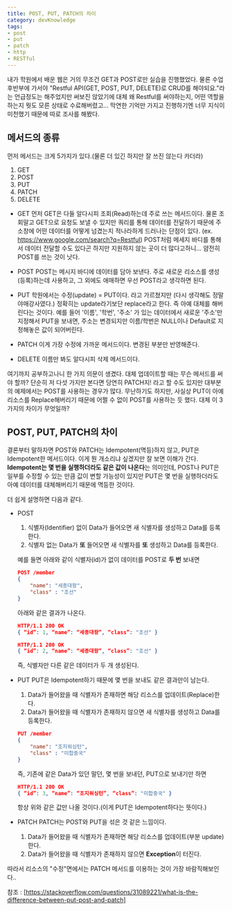 ```yaml
---
title: POST, PUT, PATCH의 차이
category: devKnowledge
tags:
- post
- put
- patch
- http
- RESTful
---
```


내가 학원에서 배운 웹은 거의 무조건 GET과 POST로만 실습을 진행했었다.
물론 수업 후반부에 가서야 "Restful API(GET, POST, PUT, DELETE)로 CRUD를 해야되요."라는 언급정도는 해주었지만 써보진 않았기에 대체 왜 Restful를 써야하는지, 어떤 역할을 하는지 뭣도 모른 상태로 수료해버렸고... 막연한 기억만 가지고 진행하기엔 너무 지식이 미천했기 때문에 따로 조사를 해봤다.

## 메서드의 종류
먼저 메서드는 크게 5가지가 있다.(물론 더 있긴 하지만 잘 쓰진 않는다 카더라)
1. GET
2. POST
3. PUT
4. PATCH
5. DELETE

+ GET
	먼저 GET은 다들 알다시피 조회(Read)하는데 주로 쓰는 메서드이다.
물론 조회말고 GET으로 요청도 보낼 수 있지만 쿼리를 통해 데이터를 전달하기 때문에 주소창에 어떤 데이터를 어떻게 넘겼는지 적나라하게 드러나는 단점이 있다. (ex. https://www.google.com/search?q=Restful) 
POST처럼 메세지 바디를 통해서 데이터 전달할 수도 있다곤 하지만 지원하지 않는 곳이 더 많다고하니... 얌전히 POST를 쓰는 것이 낫다.

+ POST
	POST는 메시지 바디에 데이터를 담아 보낸다. 
주로 새로운 리소스를 생성(등록)하는데 사용하고, 그 외에도 애매하면 우선 POST라고 생각하면 된다.

+ PUT
	학원에서는 수정(update) = PUT이다. 라고 가르쳤지만 (다시 생각해도 정말 야매강사였다.) 정확히는 update라기보단 replace라고 한다. 즉 아예 대체를 해버린다는 것이다.
	예를 들어 '이름', '학번', '주소' 가 있는 데이터에서 새로운 '주소'만 지정해서 PUT을 보내면, 주소는 변경되지만 이름/학번은 NULL이나 Default로 지정해놓은 값이 되어버린다.

+ PATCH
	이게 가장 수정에 가까운 메서드이다. 변경된 부분만 반영해준다.

+ DELETE
	이름만 봐도 알다시피 삭제 메서드이다.

여기까지 공부하고나니 한 가지 의문이 생겼다. 대체 업데이트할 때는 무슨 메서드를 써야 할까? 단순히 저 다섯 가지만 본다면 당연히 PATCH지! 라고 할 수도 있지만 대부분의 예제에서는 POST를 사용하는 경우가 많다. 무난하기도 하지만, 사실상 PUT이 아예 리소스를 Replace해버리기 때문에 어쩔 수 없이 POST를 사용하는 듯 했다. 대체 이 3 가지의 차이가 무엇일까?

## POST, PUT, PATCH의 차이
결론부터 말하자면 POST와 PATCH는 Idempotent(멱등)하지 않고, PUT은 Idempotent한 메서드이다.
이게 뭔 개소리냐 싶겠지만 잘 보면 이해가 간다. 
**Idempotent는 몇 번을 실행하더라도 같은 값이 나온다**는 의미인데, POST나 PUT은 일부를 수정할 수 있는 만큼 값이 변할 가능성이 있지만 PUT은 몇 번을 실행하더라도 아예 데이터를 대체해버리기 때문에 멱등한 것이다.

더 쉽게 설명하면 다음과 같다.
+ POST
	1. 식별자(Identifier) 없이 Data가 들어오면 새 식별자를 생성하고 Data를 등록한다.
	2. 식별자 없는 Data가 **또** 들어오면  새 식별자를 **또** 생성하고 Data를 등록한다.
	
	예를 들면 아래와 같이 식별자(id)가 없이 데이터를 POST로 **두 번** 보내면
	```json
	POST /member
	{
		"name": "세종대왕",
		"class" : "조선"
	}
	```
	아래와 같은 결과가 나온다.
	```json
	HTTP/1.1 200 OK
	{ “id”: 1, “name”: “세종대왕”, “class”: "조선" }

	HTTP/1.1 200 OK
	{ “id”: 2, “name”: “세종대왕”, “class”: "조선" }
	```
	즉, 식별자만 다른 같은 데이터가 두 개 생성된다.
	
+ PUT
	PUT은 Idempotent하기 때문에 몇 번을 보내도 같은 결과만이 남는다.
	1. Data가 들어왔을 때 식별자가 존재하면 해당 리소스를 업데이트(Replace)한다.
	2. Data가 들어왔을 때 식별자가 존재하지 않으면 새 식별자를 생성하고 Data를 등록한다.
	
	```json
	PUT /member
	{
		"name": "조지워싱턴",
		"class" : "미합중국"
	}
	```
	즉, 기존에 같은 Data가 있던 말던, 몇 번을 보내던, PUT으로 보내기만 하면
  
	```json
	HTTP/1.1 200 OK
	{ “id”: 3, “name”: “조지워싱턴”, “class”: "미합중국" }
	```
	항상 위와 같은 값만 나올 것이다.(이게 PUT은 Idempotent하다는 뜻이다.)
	
+ PATCH
	PATCH는 POST와 PUT을 섞은 것 같은 느낌이다.
	1. Data가 들어왔을 때 식별자가 존재하면 해당 리소스를 업데이트(부분 update)한다.
	2. Data가 들어왔을 때 식별자가 존재하지 않으면 **Exception**이 터진다.

따라서 리소스의 "수정"면에서는 PATCH 메서드를 이용하는 것이 가장 바람직해보인다..



참조 : [https://stackoverflow.com/questions/31089221/what-is-the-difference-between-put-post-and-patch]
